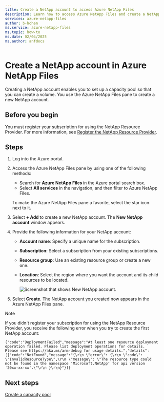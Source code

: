 ```yaml
---
title: Create a NetApp account to access Azure NetApp Files
description: Learn how to access Azure NetApp Files and create a NetApp account so that you can set up a capacity pool and create a volume.
services: azure-netapp-files
author: b-hchen
ms.service: azure-netapp-files
ms.topic: how-to
ms.date: 02/04/2025
ms.author: anfdocs
---
```


# Create a NetApp account in Azure NetApp Files

Creating a NetApp account enables you to set up a capacity pool so that you can create a volume. You use the Azure NetApp Files pane to create a new NetApp account.

## Before you begin

You must register your subscription for using the NetApp Resource Provider. For more information, see [Register the NetApp Resource Provider](azure-netapp-files-register.md).

## Steps

1. Log into the Azure portal.
1. Access the Azure NetApp Files pane by using one of the following methods:
   * Search for **Azure NetApp Files** in the Azure portal search box.
   * Select **All services** in the navigation, and then filter to Azure NetApp Files.

   To make the Azure NetApp Files pane a favorite, select the star icon next to it.

1. Select **+ Add** to create a new NetApp account.
   The **New NetApp account** window appears.

1. Provide the following information for your NetApp account:
   * **Account name**: Specify a unique name for the subscription.
   * **Subscription**: Select a subscription from your existing subscriptions.
   * **Resource group**: Use an existing resource group or create a new one.
   * **Location**: Select the region where you want the account and its child resources to be located.

     ![Screenshot that shows New NetApp account.](./media/azure-netapp-files-create-netapp-account/azure-netapp-files-new-netapp-account.png)

1. Select **Create**.
   The NetApp account you created now appears in the Azure NetApp Files pane.

> [!NOTE]
> If you didn't register your subscription for using the NetApp Resource Provider, you receive the following error when you try to create the first NetApp account:
>
> `{"code":"DeploymentFailed","message":"At least one resource deployment operation failed. Please list deployment operations for details. Please see https://aka.ms/arm-debug for usage details.","details":[{"code":"NotFound","message":"{\r\n \"error\": {\r\n \"code\": \"InvalidResourceType\",\r\n \"message\": \"The resource type could not be found in the namespace 'Microsoft.NetApp' for api version '20xx-xx-xx'.\"\r\n }\r\n}"}]}`

## Next steps

[Create a capacity pool](azure-netapp-files-set-up-capacity-pool.md)
